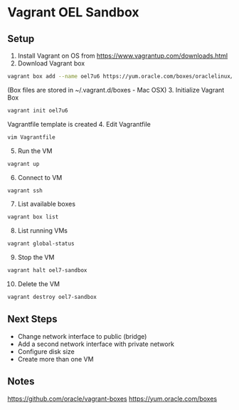 # Vagrant OEL Sandbox

## Setup
1. Install Vagrant on OS from https://www.vagrantup.com/downloads.html
2. Download Vagrant box
  ```bash
  vagrant box add --name oel7u6 https://yum.oracle.com/boxes/oraclelinux/latest/ol7-latest.box
  ```
(Box files are stored in ~/.vagrant.d/boxes - Mac OSX)
3. Initialize Vagrant Box
  ```bash
  vagrant init oel7u6
  ```
Vagrantfile template is created
4. Edit Vagrantfile
  ```bash
  vim Vagrantfile
  ```
5. Run the VM
  ```bash
  vagrant up
  ```
6. Connect to VM
  ```bash
  vagrant ssh
  ```
7. List available boxes
  ```bash
  vagrant box list
  ```
8. List running VMs
  ```bash
  vagrant global-status
  ```
9. Stop the VM
  ```bash
  vagrant halt oel7-sandbox
  ```
10. Delete the VM
  ```bash
  vagrant destroy oel7-sandbox
  ```

## Next Steps
* Change network interface to public (bridge)
* Add a second network interface with private network
* Configure disk size
* Create more than one VM

## Notes
https://github.com/oracle/vagrant-boxes
https://yum.oracle.com/boxes

